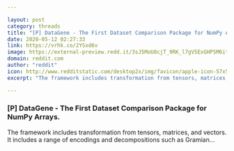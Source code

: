 ```yaml
---

layout: post
category: threads
title: "[P] DataGene - The First Dataset Comparison Package for NumPy Arrays."
date: 2020-05-12 02:27:33
link: https://vrhk.co/2YSxd6v
image: https://external-preview.redd.it/3sJ5MoU8cjT_9RK_l7gV5ExGHPSM6itQ-pAxTsLEVbo.jpg?width=400&height=209.42408377&auto=webp&crop=400:209.42408377,smart&s=e7ef75712560659ac8a5e456f4c58018133406db
domain: reddit.com
author: "reddit"
icon: http://www.redditstatic.com/desktop2x/img/favicon/apple-icon-57x57.png
excerpt: "The framework includes transformation from tensors, matrices, and vectors. It includes a range of encodings and decompositions such as Gramian..."

---
```


### [P] DataGene - The First Dataset Comparison Package for NumPy Arrays.

The framework includes transformation from tensors, matrices, and vectors. It includes a range of encodings and decompositions such as Gramian...